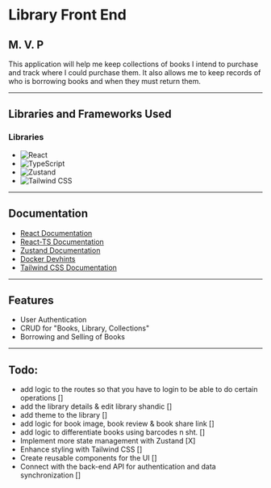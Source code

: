 # Library Front End

## M. V. P

This application will help me keep collections of books I intend to purchase and track where I could purchase them. It also allows me to keep records of who is borrowing books and when they must return them.

---

## Libraries and Frameworks Used

### Libraries
- ![React](https://img.shields.io/badge/React-61DAFB?style=for-the-badge&logo=react&logoColor=black)  
- ![TypeScript](https://img.shields.io/badge/TypeScript-3178C6?style=for-the-badge&logo=typescript&logoColor=white)  
- ![Zustand](https://img.shields.io/badge/Zustand-000000?style=for-the-badge&logo=nodedotjs&logoColor=white)  
- ![Tailwind CSS](https://img.shields.io/badge/TailwindCSS-06B6D4?style=for-the-badge&logo=tailwindcss&logoColor=white)

---

## Documentation

- [React Documentation](https://react.dev/)
- [React-TS Documentation](https://www.typescriptlang.org/docs/handbook/react.html)
- [Zustand Documentation](https://zustand-demo.pmnd.rs/)
- [Docker Devhints](https://devhints.io/docker-compose)
- [Tailwind CSS Documentation](https://tailwindcss.com/docs)

---

## Features

- User Authentication
- CRUD for "Books, Library, Collections"
- Borrowing and Selling of Books

---

## Todo:

- add logic to the routes so that you have to login to be able to do certain operations []
- add the library details & edit library shandic []
- add theme to the library []
- add logic for book image, book review & book share link []
- add logic to differentiate books using barcodes n sht. []
- Implement more state management with Zustand [X]
- Enhance styling with Tailwind CSS []
- Create reusable components for the UI []
- Connect with the back-end API for authentication and data synchronization []
